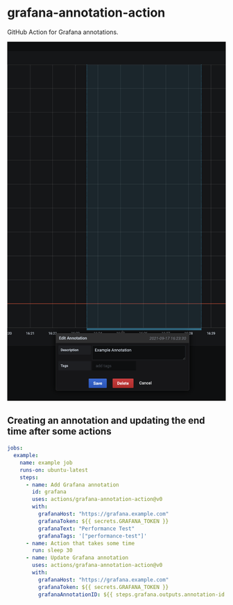 # grafana-annotation-action
GitHub Action for Grafana annotations.

![Example Image](images/example.png)

## Creating an annotation and updating the end time after some actions

```yaml
jobs:
  example:
    name: example job
    runs-on: ubuntu-latest
    steps:
      - name: Add Grafana annotation
        id: grafana
        uses: actions/grafana-annotation-action@v0
        with:
          grafanaHost: "https://grafana.example.com"
          grafanaToken: ${{ secrets.GRAFANA_TOKEN }}
          grafanaText: "Performance Test"
          grafanaTags: '["performance-test"]'
      - name: Action that takes some time
        run: sleep 30
      - name: Update Grafana annotation
        uses: actions/grafana-annotation-action@v0
        with:
          grafanaHost: "https://grafana.example.com"
          grafanaToken: ${{ secrets.GRAFANA_TOKEN }}
          grafanaAnnotationID: ${{ steps.grafana.outputs.annotation-id }} # Output from previous usage of action
```
